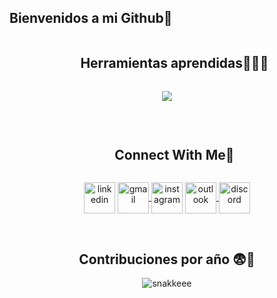 ## Bienvenidos a mi Github👋 ##


<div id="user-content-toc">
  <ul align="center">
    <summary><h2 style="display: inline-block">Herramientas aprendidas👨🏻‍💻</h2></summary>
  </ul>
</div>

<p align="center">
  <a href="https://skillicons.dev">
    <img src="https://skillicons.dev/icons?i=js,cpp,c,vscode,notion,vim,npm,ts,nodejs,git,github,html,py,linux,ubuntu,gitlab,md&perline=8" />
  </a>
</p>
<br>
<div id="user-content-toc">
  <ul align="center">
    <summary><h2 style="display: inline-block">Connect With Me🤝</h2></summary>
  </ul>
</div>
<!--icons and links-->
<p align="center">
<a href="www.linkedin.com/in/caio-renato-puyol-leguiza-353753298" target="blank">
	<img align="center" src="https://user-images.githubusercontent.com/88904952/234979284-68c11d7f-1acc-4f0c-ac78-044e1037d7b0.png" alt="linkedin" height="50" width="50" /></a>
<a href="mailto:caiopuyolleguiza@gmail.com">
  <img align="center" src="https://cdn-icons-png.flaticon.com/512/281/281769.png" alt="gmail" height="50" width="50" />
</a>
<a href="https://www.instagram.com/caio_puyol/" target="blank">
	<img align="center" src="https://user-images.githubusercontent.com/88904952/234981169-2dd1e58f-4b7e-468c-8213-034ba62156c3.png" alt="instagram" height="50" width="50" /></a>
<a href="mailto:caiopuyolleguiza@outlook.com">
  <img align="center" src="https://cdn-icons-png.flaticon.com/512/732/732221.png" alt="outlook" height="50" width="50" />
</a>
<a href="https://discord.com/users/730459583486754846" target="blank">
	<img align="center" src="https://user-images.githubusercontent.com/88904952/234982627-019fd336-6248-453c-9b05-97c13fd1d207.png" alt="discord" height="50" width="50" />
</a>

<div align="center">
  <br>
  <h2><strong>Contribuciones por año 😨💢</strong></h2>
  <img src="https://github.com/user-attachments/assets/767354e9-fe1e-4009-b421-2f49388bfda5" alt="snakkeee" />
</div>
